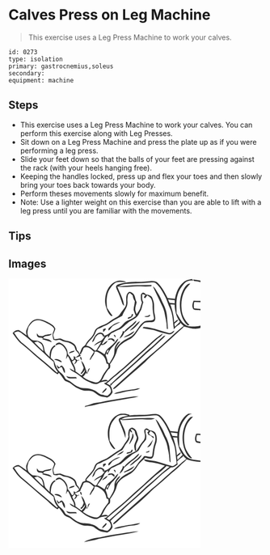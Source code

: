 # Calves Press on Leg Machine
> This exercise uses a Leg Press Machine to work your calves.

``` 
id: 0273 
type: isolation 
primary: gastrocnemius,soleus 
secondary:  
equipment: machine 
``` 

## Steps

 - This exercise uses a Leg Press Machine to work your calves. You can perform this exercise along with Leg Presses.
 - Sit down on a Leg Press Machine and press the plate up as if you were performing a leg press.
 - Slide your feet down so that the balls of your feet are pressing against the rack (with your heels hanging free).
 - Keeping the handles locked, press up and flex your toes and then slowly bring your toes back towards your body.
 - Perform theses movements slowly for maximum benefit.
 - Note: Use a lighter weight on this exercise than you are able to lift with a leg press until you are familiar with the movements.

## Tips


## Images

<svg width="380" height="200pt" viewBox="0 0 285 200" xmlns="http://www.w3.org/2000/svg">
  <g fill="#FFF">
    <path d="M0 0h285v2.8c-3.56-.82-7.2-1.23-10.82-1.68.31.55.92 1.65 1.22 2.2 3.27.09 6.51.7 9.6 1.76V32.9c-3.42-.14-6.85-.27-10.27-.36-1.58 3.97-3.1 9.09-.1 12.76 3.14 1.71 6.94 1.03 10.37 1.5v22.84c-5.72 2-11.93 1.15-17.85.77-9.25-2.34-12.81-12.06-17.64-19.19-.07-9.09-1.2-18.43 1.58-27.26 1.79-6.64 5.92-12.3 10.4-17.39 3.38-3.36 8.55-4.43 13.13-3.61A93.08 93.08 0 0 1 272.3.42c-4.3.86-8.87 1.65-12.28 4.64-7.72 5.92-11.13 15.52-12.91 24.74-3.65-.36-7.3-.78-10.94-1.17-4.13-8.12-8.4-16.46-15.06-22.83-3.97-3.28-9.49-2.31-14.21-1.95-12.92 1.6-26.22-.41-38.88 3.18-2.92.84-6.39 1.29-8.27 3.98-.34 2.03.61 3.91 1.43 5.69 3.33 6.61 5.49 13.72 7.97 20.67.52 1.2 1.63 2.01 2.48 2.97-.88-10.35-6.64-19.18-10.01-28.74 11.4 1.97 22.85-.93 34.29-.26 5.39.29 10.81.36 16.19-.2.11-.41.34-1.25.45-1.67-6.52-.17-13.04.22-19.56.06-9.93-.24-19.8 1.14-29.68 1.86 3.46-2.11 7.29-3.68 11.39-3.79 11.76-.83 23.58-.76 35.33-1.92 2.81-.03 5.96-.72 8.5.8 6.67 5.68 10.84 13.57 14.66 21.32 2.53 5.07 3.76 10.68 6.35 15.73 4.85 9.77 4.35 20.9 5.99 31.42 2.52-3.12 5.58-5.78 9.07-7.76.1-.47.3-1.41.4-1.87 1.66 1.61 3.31 3.22 4.99 4.81-12.93 9.85-24.19 21.68-36.52 32.25-21.57 18.06-42.13 37.28-63.32 55.79-1.75 1.75-4.34 3.13-4.99 5.66 3.11-.42 5.27-3.16 7.64-5.01 12.91-12.16 26.9-23.09 39.91-35.12 4.82-5.21 10.21-9.83 15.43-14.63 11.18-9.06 21.69-18.91 32.24-28.68 3.22-3.37 7.26-5.87 10.11-9.6 7.88 2.16 16.43 5.21 24.51 2.24V200H0V0m160.11 3.86c-7.59 2.48-12.67 9.63-14.9 17.01-2.14 7.04-2.75 14.92-.1 21.91 1.17 4.62 3.44 9.07 6.91 12.38.74.61 1.74-.19 2.57-.18-3.1-3.72-5.7-7.82-8.36-11.86-.82-9.83-1.3-20.78 4.89-29.13 2.95-3.56 5.71-8.21 10.74-8.88 4.25-1.3 8.59.37 12.9-.28-4.53-2.13-9.9-2.82-14.65-.97m101.18 9.49c-6.29 10-8 22.33-6.26 33.89 1.43 8.1 4.56 16.4 10.93 21.91.89-.2 1.79-.4 2.69-.6-7.08-6.49-11.72-15.81-11.8-25.5-.76-8.25.68-16.69 4.17-24.19 2.04-4.57 5.87-7.87 8.94-11.71-4.02-.13-6.57 3.27-8.67 6.2m-46.99-2.16c3.55 8.09 7.78 15.87 11.28 23.99 2.27 4.75 4.86 9.45 5.9 14.67 1.47 8.08 3.89 16.11 3.51 24.41.43.12 1.29.35 1.71.46-.3-6.26-1.04-12.49-1.41-18.74-.38-7.82-3.57-15.14-7.16-21.98-2.41-6.8-6.4-12.88-10.14-19-.92-1.54-2.32-2.69-3.69-3.81m-36.53 9.48c-5.9 5.61-.62 14.84-4.64 21.28-2.21 3.42-4.97 6.44-7.13 9.89-1.13 1.82-2.46 3.61-4.46 4.53-5 2.54-9.78 5.49-14.14 9.02-5.81 3.69-13.38 4.67-18.19 9.91-1.74 2.72-2.24 6.08-4.18 8.72-2.31 3.95-6.37 6.44-8.78 10.33-1.39 1.92-1.96 4.55-4.24 5.68-4.37 2.28-4.27 7.96-6.86 11.69.08-2.65-1.71-4.36-3.58-5.84-.45-4.42-2.48-8.86-6.68-10.85-4.56-3.37-10.69-2.33-15.36-5.4-3.57-2.35-7.67.36-11.55-.08-.51-2.19-1.32-4.32-1.63-6.55.84-2.99 2.66-5.64 3.23-8.71-1.68-5.32-7.27-7.76-11.79-10.23-5.95-3.16-13.15-5.67-19.76-3.02-5.95 2.68-8.8 9.04-11.27 14.68-1.28 2.68-.24 5.66.19 8.41-3.72-2.48-7.13-5.43-11-7.68-3.75-1.07-7.51 1.5-9.77 4.38 4.16 5.75 7.95 12.03 13.77 16.29 6.25 5 12.27 10.31 18.21 15.68 9.27 8.06 19.01 15.58 27.88 24.1 1.98 2 4.43 3.44 6.88 4.79.65-.72 1.3-1.43 1.96-2.13 2.56 3.29 5.16 6.56 7.46 10.04 1.66 2.68 5.03 3 7.61 4.34 3.7 2.2 6.83 5.24 10.54 7.42 3.23 1.6 6.5 3.16 9.97 4.17 3.38 1.12 6.97.37 10.45.77 6.84.11 10.57 7.18 17.01 8.48 2.81.45 5.68.61 8.4 1.52 3.65-1.52 6.8-4.43 8.16-8.18-.63-3.1-1-6.44-3-9.04 4.18-5.35 9.93-9.12 14.87-13.7 12.78-11.9 26.28-23 38.8-35.18 7.4-6.25 14.66-12.67 21.67-19.37 2.19-2.08 4.46-4.11 6.15-6.65l-2.72.88c-6.9 5.89-12.93 12.79-20.15 18.32-8.12 6.35-14.96 14.12-22.76 20.84-11.91 10.61-24.04 21-35.55 32.05l-.82-1.31.52 3.48c-1.97-.97-3.91-1.96-5.84-2.98 2.64-1.95 5.05-4.16 7.42-6.43 4.46-3.86 9.32-7.26 13.6-11.34 9.68-7.6 18.29-16.43 27.59-24.48 9.2-7.74 17.71-16.22 26.76-24.12 2.95-2.25 6.61-4.09 7.91-7.85-13.68 8.92-24.57 21.23-37.12 31.56-9.43 8.19-18.12 17.23-28 24.88-5.17 4.83-11.13 8.76-15.94 13.98-2.65-3.01-6.67-1.36-9.84-.35 2.5-2.92 3.22-6.81 5.51-9.85 2.12-2.97 3.55-6.62 6.88-8.52.74-2.02.91-4.15.28-6.23 4.75-6.39 8.99-13.4 10.58-21.29 3.14-7.56 10.85-11.52 17.7-15.19 6.69-3.13 10.78-9.62 14.56-15.67 2.65-2.99 5.17-6.16 8.06-8.92 4.38-2.05 9.61-.26 14.07-1.98 3.56-2.49 1.93-7.58 1.37-11.15-1.82-6.73.31-13.91-2.28-20.47-.84-2.26-1.21-5.04-3.5-6.36-2.06-1.55-4.69-1.89-7.17-2.2-1.3-1.14-2.55-3.15-4.54-2.79-1.37.61-2.66 1.79-2.98 3.3-.03 3.75-.49 7.72 1.55 11.08-.98 3.14-1.8 6.32-2.79 9.45-1.3 2.92-3.33 5.44-5.14 8.06-.63-2.25-1.75-4.39-2.02-6.73-.11-3.78 1.31-7.37 2.15-10.99-2.65-4.18-1.75-10.03-5.94-13.21-1.81-1.43-4.69-3.32-6.61-.98m22.89 50.78c-.41.43-1.22 1.28-1.62 1.71 6.47 1.99 13.42 1.69 19.84 4 5.89 2.27 12.14 3.33 18.18 5.09 3.78 1.26 8.14-1.79 9.25-5.41-2.94 1.49-5.66 5.04-9.28 3.5-11.95-3.6-23.81-8.01-36.37-8.89m-17.74 93.02c-6.02.53-11.93 1.83-17.83 3.08-2.98.77-6.12 1.36-8.7 3.13 8.42.04 16.27-3.75 24.63-4.41 4.8-.95 10.22-.66 14.3-3.77-4.26-.22-8.22 1.57-12.4 1.97m2.65 10.38c-10.61 1.5-21.13 3.5-31.75 4.9-7.76.81-15.2 3.37-22.96 4.22-6.01.58-11.38 3.56-17.19 4.94l-.28 1.73c.34-.21 1.03-.61 1.37-.82 6.46-1.39 13.07-2.11 19.36-4.23 13.24-2.43 26.48-4.92 39.78-7.08 6.42-1.29 13.03-1.85 19.27-3.95-2.54-.15-5.09-.09-7.6.29z"/>
    <path d="M177.36 23.79c.85-.91 1.7-1.81 2.57-2.71 1.56 1.22 3.09 2.49 4.56 3.83.23 2.98 1.25 5.83 3.03 8.23-.07 4.36-1.64 8.53-1.78 12.87.68 3.22 2.21 6.18 3.23 9.3-3.26 2.66-6.83 4.97-10.83 6.36-6.56 1.82-9.1 9.14-15.07 11.93-3.5 1.48-6.85 3.27-10.21 5.04-3.43 2.31-6.6 5.63-11.02 5.76.06-2.99-3.19-4.73-5.82-4.58-3.54.39-6.53 3.02-8.09 6.13-1.43 2.63-3.17 5.16-3.81 8.14 4.34-1.73 3.43-7.42 7.08-9.8 1.92-1.92 4.82-2.9 7.42-1.81.99.93 1.34 2.3 1.93 3.48l2.26-.28c-2.14 2.61-3.8 5.98-7.22 7.16-3.57 1.44-6.75 3.71-8.95 6.9 3.64-2.3 7.26-4.7 11.33-6.21-2.21 4.21-5.13 7.98-7.36 12.18-.41.27-1.23.83-1.64 1.11-4.46-2.41-7.7-7.29-13.26-7.22.11-.54.33-1.64.45-2.18 3.73-5.56 9.5-9.57 12.23-15.82 1.43-2.74 1.97-6.77 5.53-7.54 3.31-.89 5.9-3.29 9.16-4.28 5.22-1.77 9.24-5.75 13.98-8.41 3.93-2.16 8.03-4 11.85-6.36 2.34-7.07 8.57-13.1 7.75-20.98-.49-3.44.29-6.83.7-10.24M183 52.71c-.27 1.07-.53 2.14-.8 3.2-1.65 1.09-6.21.88-4.83 3.71 3.63-.81 7.71-2.92 7.48-7.26-.46.09-1.39.26-1.85.35m-33.34 20.04c-1.49.94-1.59 2.6-1.15 4.16 3.09-1.68 4.22-5.38 7.1-7.3 3.25-2.14 6.94-3.49 10.44-5.16-6.39.08-11.73 4.37-16.39 8.3m-9.35 2.3c.12 1.39.26 2.79.42 4.18 1.26-1.32 2.48-2.68 3.74-4.01l-.4-1.77c-1.26.52-2.52 1.06-3.76 1.6z"/>
    <path d="M198.59 22.82c1.64.15 3.17.78 4.72 1.28-.8 1.09-1.6 2.17-2.41 3.25.73.47 1.33 2.18 2.32 1.23.99-1.3 1.81-2.71 2.72-4.07 2.34 1.67 5.15 3.2 6.27 6.03 1.11 3.01 1.86 6.19 1.7 9.43-.16 6.06.9 12.05 2.07 17.98.6 1.77-1.13 3.1-2.59 3.61-3.91 1.03-8.22.18-11.93 2.01-8.06 5.35-10.95 15.4-18.36 21.41-4.83 3.29-10.48 5.27-15.06 8.96-3.55 3.15-6.73 6.75-9.06 10.9.92-4.75 4.36-8.15 7.02-11.95-3.92.37-5.9 4.56-7.58 7.65-1.78 3.9-.63 8.39-1.92 12.42-1.46 4.61-4.46 8.48-6.62 12.75-.87-.58-1.74-1.16-2.61-1.75-.4-3.64-1.59-7.09-3.06-10.42.22-.82.65-2.47.86-3.29.59.94 1.17 1.89 1.74 2.86 2.26-4.86 4.61-9.89 8.83-13.39 2.72-3.44 6.56-6.56 7.36-11.08-3.21 2.25-5.04 5.84-7.85 8.5-2.74 2.97-6.37 4.99-8.95 8.12-1.72 1.96-2.52 4.49-3.56 6.84-3.49-2.17-6.94-4.41-10.7-6.09 1.8-2.66 3.77-5.21 5.49-7.93 4.17.91 8.36-2.54 9.69-6.29-2.85 1.23-5.14 3.38-7.25 5.6-.34-.42-.67-.84-.99-1.26 2.89-3.94 4.07-9.1 8.59-11.71l.44 3.2c1.68-2.2 2.68-5.08 4.97-6.75 4.44-1.81 8.35-4.68 13-5.98 4.04-2.46 7.09-6.27 10.93-9.03 3.82-3.83 9.32-5.18 13.21-8.91 3.46-2.58 4.33-7.03 6.72-10.42 1.42-3.8 1.99-7.88 3.44-11.68-2.43-3.6-1.73-7.93-1.59-12.03m8.34 32.36c-1.8.2-3.63.36-5.32 1.05 3.05.61 7.4 1.35 8.91-2.24-1.34-1.31-2.45.71-3.59 1.19m-25.92 14.6c-3.39 2.66-6.84 5.4-9.4 8.9l-1.8-1.38c-.19 4.54-3.62 7.67-5.04 11.73 3.37-2.15 5.74-5.49 7.07-9.23 4.57-3.07 8.24-7.22 12.67-10.45 2.06-2.17 5.19-4.02 5.23-7.36-3.21 2.25-5.54 5.51-8.73 7.79m5.01 1.22c-2.09 1.95-4.24 3.85-6.11 6.02 3.81-1.11 6.71-3.92 9.48-6.61 2.23-2.24 4.61-4.5 5.72-7.54-3.64 1.98-6.06 5.42-9.09 8.13m-9.27 12.57c-2.24.76-4.14 2.17-5.83 3.78 6.09-1.73 12.74-3.94 16.21-9.67-3.72 1.5-6.64 4.42-10.38 5.89m-20.6-.34c.73 1.51 1.65 2.93 2.82 4.15 0-2.15.04-4.64-2.82-4.15m-7.33 5.59c-.47.85-.94 1.71-1.41 2.55 1.77-.47 3.59-1.51 5.47-.96 1.56 1.04 2.98 2.27 4.5 3.36-.14-1.36.43-3.22-1.16-3.97-2.05-1.92-4.9-1.25-7.4-.98zM236.88 30.71c3.31.36 6.62.72 9.92 1.21l-.15 4.61c-2.51-.27-5.02-.55-7.53-.73-.77-1.69-1.53-3.38-2.24-5.09zM275.86 34.48c3.05.12 6.09.27 9.14.42v9.93c-3.18-.29-6.36-.56-9.52-.92-.61-3.14-.55-6.36.38-9.43zM240.27 37.99c2.11.16 4.21.32 6.33.49.28 8.95 2.44 18.23 7.89 25.5-2.38 2.59-4.94 4.99-7.54 7.33-.23-1.54-.45-3.08-.68-4.62 2.04-1.68 4.45-3.11 5.72-5.52-2.64-.8-4.2 2.32-6.18 3.51-.05-9.19-2.55-18.08-5.54-26.69zM29.85 71.35c3.12-4.1 6.5-9.24 12.16-9.64 5.44-.77 10.35 2.01 15.1 4.2 3.94 2.09 8.51 4.03 10.65 8.23.08 3.1-2.37 5.75-2.45 8.87.16 2.54.9 4.99 1.4 7.48 2.07.32 4.17 1.29 6.27.52 3.69-1.7 6.59 1.88 10.1 2.34 4.96.64 10.13 2.24 13.69 5.91 1.97 1.91 2.04 4.78 3.12 7.13 1.82 2.06 3.91 3.93 5.01 6.53-1.66 1.35-3.42 2.55-5.13 3.83-.98-.65-1.95-1.29-2.95-1.91l.09 4.5c-.71.99-1.61 1.49-2.7 1.49-1.62-2.46-2.99-5.09-4.89-7.36-2.21-2.27-1.3-5.7-2.58-8.38-2.09-4.66-6-8.71-10.87-10.39-2.5.06-5.65 1.25-6.08 4.06 2.47-.53 5.09-2.62 7.59-1.18 4.55 2.24 7.36 6.78 9.04 11.4.75 3.48-.52 6.91-1.08 10.31.96-1.53 1.82-3.12 2.73-4.68 3.15 4.63 4.47 10.17 7.39 14.92 1.51 2.19 1.89 4.83 2.37 7.38-2.34-1.38-4.63-2.86-7.14-3.91 1.53 3.27 5.13 4.57 8.06 6.25 6.98 3.5 11.93 10.06 19.16 13.15 3.53 1.6 7.11 3.4 11.02 3.86 2.82.5 5.07-1.53 7.51-2.51 3.62-1.07 7.4-1.41 11.11-1.97-1.6 1.59-3.38 3.08-5.75 3.25 1.59 1.64 3.64 2.65 5.65 3.66 2.81 1.33 4.12 4.44 4.72 7.31.15 3.48-2.99 5.59-5.26 7.69-2.36-.35-4.8-.59-6.97-1.63-5.49.19-8.19-5.23-13-6.7-4.41-1.83-9.11-3.06-13.92-2.98-4.04.08-7.95-1.27-11.54-3.04-5.12-2.62-8.9-7.37-14.39-9.34-2.56-.58-3.33-3.21-4.57-5.16-2.18-4.42-7.32-6.27-9.68-10.55-1.79-3.25-3.5-6.6-4.44-10.21-.65-3.1-3.7-4.62-5.7-6.77.49-5.97.77-13.7 6.84-16.85l-.4-2.1c-6.42 3.16-8.61 11.02-7.95 17.69-3.1-3.23-7.6-6.05-7.94-10.96-.5-3.81-1.47-8.05-4.69-10.52-2.85-1.81-6.19-2.99-9.6-2.94-3.95.27-6.68-3.07-9.2-5.62-2.82-4.54-1.3-9.93.09-14.66m12.26 9.68c.18 1.65-.25 3.61 1 4.94 1.69 1.88 4.48 1.58 6.74 1.74.59.43 1.17.88 1.74 1.34l-1.72.74c4.9 1.11 9.64 2.75 14.42 4.25-2.27-4.67-8.53-4.5-12.9-5.67.26-.44.77-1.31 1.02-1.74 3.5-3.27 9.74-.26 11.88-5.31-3.92 1.73-8.47.91-12.19 3.16-2.22 1.23-4.76.43-7.12.15-.94-1.22-1.88-2.42-2.87-3.6m47.41 29.73c2.68-.69 5.45-1.22 7.93-2.48.15-.42.45-1.24.61-1.65-3.13.66-6.87.94-8.54 4.13m-21.79 9.19c3.9.87 7.52 2.48 11.14 4.13l-.24-1.72c-2.99-2.39-7.18-4.72-10.9-2.41m3.61 7.72c.61 1.98 1.05 4.2 2.7 5.64 1.67-.72 3.17-1.77 4.89-2.38 1.77 2.93 2.22 6.51 4.45 9.2 1.58-4.26-1.01-8.8-4.28-11.48-.69.34-2.07 1.01-2.76 1.35l.58 1.72c-.67-.25-2.01-.76-2.68-1.01-.93-1.05-1.89-2.07-2.9-3.04m14.51 16.6c.73 2.15 2.77 3.63 5.06 3.6 3.55-.01 7.11-.16 10.66-.2-.38-.42-1.14-1.27-1.53-1.7-4.79-.37-9.76.78-14.19-1.7m58.31 18.46c-1.58 2.46-4.83 4-5.02 7.19 2.69-1.94 5.83-3.89 6.77-7.29-.43.03-1.31.07-1.75.1z"/>
    <path d="M8.34 80.05c1.85-.69 3.66-1.62 5.63-1.89 3.12.22 5.21 2.62 7.49 4.42 9.75 6.74 17.54 15.8 26.38 23.61 6.51 5.66 12.24 12.2 19.28 17.24.05 5.39 2.47 10.77 6.1 14.71l-1.12 1.36c-9.45-8.82-19.49-16.97-29.48-25.16-7.21-6.1-14.08-12.6-21.48-18.48-5.44-4.19-9.08-10.15-12.8-15.81zM38.37 94.45c1.6-.38 3.19-.78 4.78-1.2 1.93 1.26 4.12 2.23 5.73 3.93 2.11 2.97 2.7 6.67 3 10.22-4.85-3.95-9.08-8.57-13.51-12.95zM111.72 102.66c5.89-3.09 11.28 1.98 15.15 5.88-2.31 3.93-5.11 7.66-6.44 12.09.57-.35 1.14-.7 1.7-1.05 1.83-3.92 5.66-6.9 5.77-11.52 4.32-.32 7.79 2.6 11.11 4.94 4.05 3.02 5.7 7.98 6.59 12.75.61.19 1.82.55 2.43.74.09 2.01 1.05 4.38-.49 6.09-3.56 4.48-7.11 9.07-9.32 14.41-1.62 3.61-4.62 7.64-9.13 6.88-6.65-1.49-13.27-3.96-18.6-8.31 1.83-1.81 3.48-3.81 4.63-6.13.47.58.94 1.16 1.41 1.75 1.66-2.66 3.1-5.46 4.28-8.36-3.28.79-2.9 4.75-3.95 7.24-2.89-6.12-3.48-13.69-8.94-18.29 1 3.58 2.5 6.99 3.68 10.51-.92 2.88-2.11 5.74-4.47 7.75.01.2.04.59.05.78 1.33 1.05 2.22-.8 3.16-1.51 1.26-1.33 2.17-2.92 3.3-4.35.02 3.66-2.89 6.13-4.97 8.77-3.31-1.85-6.17-4.37-9.32-6.47.81-5.5-3.05-9.68-4.93-14.45l.63-.61c1.13-.71 2.26-1.42 3.31-2.24 3.41 1.85-.06 5.07-1.32 7.17 2.23-.91 4.21-2.47 4.65-4.98 1.26-.39 2.51-.82 3.7-1.39l-1.83-.61-.15 1.39c-1.39-.9-2.82-1.77-4.16-2.75-.04-.33-.11-.98-.14-1.31 2.75-.84 5.44-1.88 8.11-2.96l-1.35-3.07c.77.16 2.3.49 3.07.65l-1.45-.71c1.84-2.7 2.89-5.78 4.23-8.72m-5.54 13.24c.13 2.07 1.08 3.85 2.46 5.33-.19-1.96.59-5.12-2.46-5.33zM145.8 109.67c-.05-1.66 1.27-3.91 2.89-4.23.09 1.53-.89 2.99-1.55 4.33-.33-.02-1.01-.07-1.34-.1z"/>
  </g>
  <g fill="#333">
    <path d="M260.02 5.06C263.43 2.07 268 1.28 272.3.42c.76.86 1.53 1.71 2.32 2.54-4.58-.82-9.75.25-13.13 3.61-4.48 5.09-8.61 10.75-10.4 17.39-2.78 8.83-1.65 18.17-1.58 27.26 4.83 7.13 8.39 16.85 17.64 19.19 5.92.38 12.13 1.23 17.85-.77v3.39c-8.08 2.97-16.63-.08-24.51-2.24-2.85 3.73-6.89 6.23-10.11 9.6-10.55 9.77-21.06 19.62-32.24 28.68-5.22 4.8-10.61 9.42-15.43 14.63-13.01 12.03-27 22.96-39.91 35.12-2.37 1.85-4.53 4.59-7.64 5.01.65-2.53 3.24-3.91 4.99-5.66 21.19-18.51 41.75-37.73 63.32-55.79 12.33-10.57 23.59-22.4 36.52-32.25-1.68-1.59-3.33-3.2-4.99-4.81-.1.46-.3 1.4-.4 1.87-3.49 1.98-6.55 4.64-9.07 7.76-1.64-10.52-1.14-21.65-5.99-31.42-2.59-5.05-3.82-10.66-6.35-15.73-3.82-7.75-7.99-15.64-14.66-21.32-2.54-1.52-5.69-.83-8.5-.8-11.75 1.16-23.57 1.09-35.33 1.92-4.1.11-7.93 1.68-11.39 3.79 9.88-.72 19.75-2.1 29.68-1.86 6.52.16 13.04-.23 19.56-.06-.11.42-.34 1.26-.45 1.67-5.38.56-10.8.49-16.19.2-11.44-.67-22.89 2.23-34.29.26 3.37 9.56 9.13 18.39 10.01 28.74-.85-.96-1.96-1.77-2.48-2.97-2.48-6.95-4.64-14.06-7.97-20.67-.82-1.78-1.77-3.66-1.43-5.69 1.88-2.69 5.35-3.14 8.27-3.98 12.66-3.59 25.96-1.58 38.88-3.18 4.72-.36 10.24-1.33 14.21 1.95 6.66 6.37 10.93 14.71 15.06 22.83 3.64.39 7.29.81 10.94 1.17 1.78-9.22 5.19-18.82 12.91-24.74m-23.14 25.65c.71 1.71 1.47 3.4 2.24 5.09 2.51.18 5.02.46 7.53.73l.15-4.61c-3.3-.49-6.61-.85-9.92-1.21m3.39 7.28c2.99 8.61 5.49 17.5 5.54 26.69 1.98-1.19 3.54-4.31 6.18-3.51-1.27 2.41-3.68 3.84-5.72 5.52.23 1.54.45 3.08.68 4.62 2.6-2.34 5.16-4.74 7.54-7.33-5.45-7.27-7.61-16.55-7.89-25.5-2.12-.17-4.22-.33-6.33-.49zM275.4 3.32c-.3-.55-.91-1.65-1.22-2.2 3.62.45 7.26.86 10.82 1.68v2.28a32.37 32.37 0 0 0-9.6-1.76z"/>
    <path d="M160.11 3.86c4.75-1.85 10.12-1.16 14.65.97-4.31.65-8.65-1.02-12.9.28-5.03.67-7.79 5.32-10.74 8.88-6.19 8.35-5.71 19.3-4.89 29.13 2.66 4.04 5.26 8.14 8.36 11.86-.83-.01-1.83.79-2.57.18-3.47-3.31-5.74-7.76-6.91-12.38-2.65-6.99-2.04-14.87.1-21.91 2.23-7.38 7.31-14.53 14.9-17.01zM261.29 13.35c2.1-2.93 4.65-6.33 8.67-6.2-3.07 3.84-6.9 7.14-8.94 11.71-3.49 7.5-4.93 15.94-4.17 24.19.08 9.69 4.72 19.01 11.8 25.5-.9.2-1.8.4-2.69.6-6.37-5.51-9.5-13.81-10.93-21.91-1.74-11.56-.03-23.89 6.26-33.89zM214.3 11.19c1.37 1.12 2.77 2.27 3.69 3.81 3.74 6.12 7.73 12.2 10.14 19 3.59 6.84 6.78 14.16 7.16 21.98.37 6.25 1.11 12.48 1.41 18.74-.42-.11-1.28-.34-1.71-.46.38-8.3-2.04-16.33-3.51-24.41-1.04-5.22-3.63-9.92-5.9-14.67-3.5-8.12-7.73-15.9-11.28-23.99z"/>
    <path d="M177.77 20.67c1.92-2.34 4.8-.45 6.61.98 4.19 3.18 3.29 9.03 5.94 13.21-.84 3.62-2.26 7.21-2.15 10.99.27 2.34 1.39 4.48 2.02 6.73 1.81-2.62 3.84-5.14 5.14-8.06.99-3.13 1.81-6.31 2.79-9.45-2.04-3.36-1.58-7.33-1.55-11.08.32-1.51 1.61-2.69 2.98-3.3 1.99-.36 3.24 1.65 4.54 2.79 2.48.31 5.11.65 7.17 2.2 2.29 1.32 2.66 4.1 3.5 6.36 2.59 6.56.46 13.74 2.28 20.47.56 3.57 2.19 8.66-1.37 11.15-4.46 1.72-9.69-.07-14.07 1.98-2.89 2.76-5.41 5.93-8.06 8.92-3.78 6.05-7.87 12.54-14.56 15.67-6.85 3.67-14.56 7.63-17.7 15.19-1.59 7.89-5.83 14.9-10.58 21.29.63 2.08.46 4.21-.28 6.23-3.33 1.9-4.76 5.55-6.88 8.52-2.29 3.04-3.01 6.93-5.51 9.85 3.17-1.01 7.19-2.66 9.84.35 4.81-5.22 10.77-9.15 15.94-13.98 9.88-7.65 18.57-16.69 28-24.88 12.55-10.33 23.44-22.64 37.12-31.56-1.3 3.76-4.96 5.6-7.91 7.85-9.05 7.9-17.56 16.38-26.76 24.12-9.3 8.05-17.91 16.88-27.59 24.48-4.28 4.08-9.14 7.48-13.6 11.34-2.37 2.27-4.78 4.48-7.42 6.43 1.93 1.02 3.87 2.01 5.84 2.98l-.52-3.48.82 1.31c11.51-11.05 23.64-21.44 35.55-32.05 7.8-6.72 14.64-14.49 22.76-20.84 7.22-5.53 13.25-12.43 20.15-18.32l2.72-.88c-1.69 2.54-3.96 4.57-6.15 6.65-7.01 6.7-14.27 13.12-21.67 19.37-12.52 12.18-26.02 23.28-38.8 35.18-4.94 4.58-10.69 8.35-14.87 13.7 2 2.6 2.37 5.94 3 9.04-1.36 3.75-4.51 6.66-8.16 8.18-2.72-.91-5.59-1.07-8.4-1.52-6.44-1.3-10.17-8.37-17.01-8.48-3.48-.4-7.07.35-10.45-.77-3.47-1.01-6.74-2.57-9.97-4.17-3.71-2.18-6.84-5.22-10.54-7.42-2.58-1.34-5.95-1.66-7.61-4.34-2.3-3.48-4.9-6.75-7.46-10.04-.66.7-1.31 1.41-1.96 2.13-2.45-1.35-4.9-2.79-6.88-4.79-8.87-8.52-18.61-16.04-27.88-24.1-5.94-5.37-11.96-10.68-18.21-15.68-5.82-4.26-9.61-10.54-13.77-16.29 2.26-2.88 6.02-5.45 9.77-4.38 3.87 2.25 7.28 5.2 11 7.68-.43-2.75-1.47-5.73-.19-8.41 2.47-5.64 5.32-12 11.27-14.68 6.61-2.65 13.81-.14 19.76 3.02 4.52 2.47 10.11 4.91 11.79 10.23-.57 3.07-2.39 5.72-3.23 8.71.31 2.23 1.12 4.36 1.63 6.55 3.88.44 7.98-2.27 11.55.08 4.67 3.07 10.8 2.03 15.36 5.4 4.2 1.99 6.23 6.43 6.68 10.85 1.87 1.48 3.66 3.19 3.58 5.84 2.59-3.73 2.49-9.41 6.86-11.69 2.28-1.13 2.85-3.76 4.24-5.68 2.41-3.89 6.47-6.38 8.78-10.33 1.94-2.64 2.44-6 4.18-8.72 4.81-5.24 12.38-6.22 18.19-9.91 4.36-3.53 9.14-6.48 14.14-9.02 2-.92 3.33-2.71 4.46-4.53 2.16-3.45 4.92-6.47 7.13-9.89 4.02-6.44-1.26-15.67 4.64-21.28m-.41 3.12c-.41 3.41-1.19 6.8-.7 10.24.82 7.88-5.41 13.91-7.75 20.98-3.82 2.36-7.92 4.2-11.85 6.36-4.74 2.66-8.76 6.64-13.98 8.41-3.26.99-5.85 3.39-9.16 4.28-3.56.77-4.1 4.8-5.53 7.54-2.73 6.25-8.5 10.26-12.23 15.82-.12.54-.34 1.64-.45 2.18 5.56-.07 8.8 4.81 13.26 7.22.41-.28 1.23-.84 1.64-1.11 2.23-4.2 5.15-7.97 7.36-12.18-4.07 1.51-7.69 3.91-11.33 6.21 2.2-3.19 5.38-5.46 8.95-6.9 3.42-1.18 5.08-4.55 7.22-7.16l-2.26.28c-.59-1.18-.94-2.55-1.93-3.48-2.6-1.09-5.5-.11-7.42 1.81-3.65 2.38-2.74 8.07-7.08 9.8.64-2.98 2.38-5.51 3.81-8.14 1.56-3.11 4.55-5.74 8.09-6.13 2.63-.15 5.88 1.59 5.82 4.58 4.42-.13 7.59-3.45 11.02-5.76 3.36-1.77 6.71-3.56 10.21-5.04 5.97-2.79 8.51-10.11 15.07-11.93 4-1.39 7.57-3.7 10.83-6.36-1.02-3.12-2.55-6.08-3.23-9.3.14-4.34 1.71-8.51 1.78-12.87-1.78-2.4-2.8-5.25-3.03-8.23-1.47-1.34-3-2.61-4.56-3.83-.87.9-1.72 1.8-2.57 2.71m21.23-.97c-.14 4.1-.84 8.43 1.59 12.03-1.45 3.8-2.02 7.88-3.44 11.68-2.39 3.39-3.26 7.84-6.72 10.42-3.89 3.73-9.39 5.08-13.21 8.91-3.84 2.76-6.89 6.57-10.93 9.03-4.65 1.3-8.56 4.17-13 5.98-2.29 1.67-3.29 4.55-4.97 6.75l-.44-3.2c-4.52 2.61-5.7 7.77-8.59 11.71.32.42.65.84.99 1.26 2.11-2.22 4.4-4.37 7.25-5.6-1.33 3.75-5.52 7.2-9.69 6.29-1.72 2.72-3.69 5.27-5.49 7.93 3.76 1.68 7.21 3.92 10.7 6.09 1.04-2.35 1.84-4.88 3.56-6.84 2.58-3.13 6.21-5.15 8.95-8.12 2.81-2.66 4.64-6.25 7.85-8.5-.8 4.52-4.64 7.64-7.36 11.08-4.22 3.5-6.57 8.53-8.83 13.39-.57-.97-1.15-1.92-1.74-2.86-.21.82-.64 2.47-.86 3.29 1.47 3.33 2.66 6.78 3.06 10.42.87.59 1.74 1.17 2.61 1.75 2.16-4.27 5.16-8.14 6.62-12.75 1.29-4.03.14-8.52 1.92-12.42 1.68-3.09 3.66-7.28 7.58-7.65-2.66 3.8-6.1 7.2-7.02 11.95 2.33-4.15 5.51-7.75 9.06-10.9 4.58-3.69 10.23-5.67 15.06-8.96 7.41-6.01 10.3-16.06 18.36-21.41 3.71-1.83 8.02-.98 11.93-2.01 1.46-.51 3.19-1.84 2.59-3.61-1.17-5.93-2.23-11.92-2.07-17.98.16-3.24-.59-6.42-1.7-9.43-1.12-2.83-3.93-4.36-6.27-6.03-.91 1.36-1.73 2.77-2.72 4.07-.99.95-1.59-.76-2.32-1.23.81-1.08 1.61-2.16 2.41-3.25-1.55-.5-3.08-1.13-4.72-1.28M29.85 71.35c-1.39 4.73-2.91 10.12-.09 14.66 2.52 2.55 5.25 5.89 9.2 5.62 3.41-.05 6.75 1.13 9.6 2.94 3.22 2.47 4.19 6.71 4.69 10.52.34 4.91 4.84 7.73 7.94 10.96-.66-6.67 1.53-14.53 7.95-17.69l.4 2.1c-6.07 3.15-6.35 10.88-6.84 16.85 2 2.15 5.05 3.67 5.7 6.77.94 3.61 2.65 6.96 4.44 10.21 2.36 4.28 7.5 6.13 9.68 10.55 1.24 1.95 2.01 4.58 4.57 5.16 5.49 1.97 9.27 6.72 14.39 9.34 3.59 1.77 7.5 3.12 11.54 3.04 4.81-.08 9.51 1.15 13.92 2.98 4.81 1.47 7.51 6.89 13 6.7 2.17 1.04 4.61 1.28 6.97 1.63 2.27-2.1 5.41-4.21 5.26-7.69-.6-2.87-1.91-5.98-4.72-7.31-2.01-1.01-4.06-2.02-5.65-3.66 2.37-.17 4.15-1.66 5.75-3.25-3.71.56-7.49.9-11.11 1.97-2.44.98-4.69 3.01-7.51 2.51-3.91-.46-7.49-2.26-11.02-3.86-7.23-3.09-12.18-9.65-19.16-13.15-2.93-1.68-6.53-2.98-8.06-6.25 2.51 1.05 4.8 2.53 7.14 3.91-.48-2.55-.86-5.19-2.37-7.38-2.92-4.75-4.24-10.29-7.39-14.92-.91 1.56-1.77 3.15-2.73 4.68.56-3.4 1.83-6.83 1.08-10.31-1.68-4.62-4.49-9.16-9.04-11.4-2.5-1.44-5.12.65-7.59 1.18.43-2.81 3.58-4 6.08-4.06 4.87 1.68 8.78 5.73 10.87 10.39 1.28 2.68.37 6.11 2.58 8.38 1.9 2.27 3.27 4.9 4.89 7.36 1.09 0 1.99-.5 2.7-1.49l-.09-4.5c1 .62 1.97 1.26 2.95 1.91 1.71-1.28 3.47-2.48 5.13-3.83-1.1-2.6-3.19-4.47-5.01-6.53-1.08-2.35-1.15-5.22-3.12-7.13-3.56-3.67-8.73-5.27-13.69-5.91-3.51-.46-6.41-4.04-10.1-2.34-2.1.77-4.2-.2-6.27-.52-.5-2.49-1.24-4.94-1.4-7.48.08-3.12 2.53-5.77 2.45-8.87-2.14-4.2-6.71-6.14-10.65-8.23-4.75-2.19-9.66-4.97-15.1-4.2-5.66.4-9.04 5.54-12.16 9.64m-21.51 8.7c3.72 5.66 7.36 11.62 12.8 15.81 7.4 5.88 14.27 12.38 21.48 18.48 9.99 8.19 20.03 16.34 29.48 25.16l1.12-1.36c-3.63-3.94-6.05-9.32-6.1-14.71-7.04-5.04-12.77-11.58-19.28-17.24C39 98.38 31.21 89.32 21.46 82.58c-2.28-1.8-4.37-4.2-7.49-4.42-1.97.27-3.78 1.2-5.63 1.89m30.03 14.4c4.43 4.38 8.66 9 13.51 12.95-.3-3.55-.89-7.25-3-10.22-1.61-1.7-3.8-2.67-5.73-3.93-1.59.42-3.18.82-4.78 1.2m73.35 8.21c-1.34 2.94-2.39 6.02-4.23 8.72l1.45.71c-.77-.16-2.3-.49-3.07-.65l1.35 3.07c-2.67 1.08-5.36 2.12-8.11 2.96.03.33.1.98.14 1.31 1.34.98 2.77 1.85 4.16 2.75l.15-1.39 1.83.61c-1.19.57-2.44 1-3.7 1.39-.44 2.51-2.42 4.07-4.65 4.98 1.26-2.1 4.73-5.32 1.32-7.17-1.05.82-2.18 1.53-3.31 2.24l-.63.61c1.88 4.77 5.74 8.95 4.93 14.45 3.15 2.1 6.01 4.62 9.32 6.47 2.08-2.64 4.99-5.11 4.97-8.77-1.13 1.43-2.04 3.02-3.3 4.35-.94.71-1.83 2.56-3.16 1.51-.01-.19-.04-.58-.05-.78 2.36-2.01 3.55-4.87 4.47-7.75-1.18-3.52-2.68-6.93-3.68-10.51 5.46 4.6 6.05 12.17 8.94 18.29 1.05-2.49.67-6.45 3.95-7.24-1.18 2.9-2.62 5.7-4.28 8.36-.47-.59-.94-1.17-1.41-1.75-1.15 2.32-2.8 4.32-4.63 6.13 5.33 4.35 11.95 6.82 18.6 8.31 4.51.76 7.51-3.27 9.13-6.88 2.21-5.34 5.76-9.93 9.32-14.41 1.54-1.71.58-4.08.49-6.09-.61-.19-1.82-.55-2.43-.74-.89-4.77-2.54-9.73-6.59-12.75-3.32-2.34-6.79-5.26-11.11-4.94-.11 4.62-3.94 7.6-5.77 11.52-.56.35-1.13.7-1.7 1.05 1.33-4.43 4.13-8.16 6.44-12.09-3.87-3.9-9.26-8.97-15.15-5.88m34.08 7.01c.33.03 1.01.08 1.34.1.66-1.34 1.64-2.8 1.55-4.33-1.62.32-2.94 2.57-2.89 4.23zM274.73 32.54c3.42.09 6.85.22 10.27.36v2c-3.05-.15-6.09-.3-9.14-.42-.93 3.07-.99 6.29-.38 9.43 3.16.36 6.34.63 9.52.92v1.97c-3.43-.47-7.23.21-10.37-1.5-3-3.67-1.48-8.79.1-12.76z"/>
    <path d="M183 52.71c.46-.09 1.39-.26 1.85-.35.23 4.34-3.85 6.45-7.48 7.26-1.38-2.83 3.18-2.62 4.83-3.71.27-1.06.53-2.13.8-3.2zM206.93 55.18c1.14-.48 2.25-2.5 3.59-1.19-1.51 3.59-5.86 2.85-8.91 2.24 1.69-.69 3.52-.85 5.32-1.05zM181.01 69.78c3.19-2.28 5.52-5.54 8.73-7.79-.04 3.34-3.17 5.19-5.23 7.36-4.43 3.23-8.1 7.38-12.67 10.45-1.33 3.74-3.7 7.08-7.07 9.23 1.42-4.06 4.85-7.19 5.04-11.73l1.8 1.38c2.56-3.5 6.01-6.24 9.4-8.9zM186.02 71c3.03-2.71 5.45-6.15 9.09-8.13-1.11 3.04-3.49 5.3-5.72 7.54-2.77 2.69-5.67 5.5-9.48 6.61 1.87-2.17 4.02-4.07 6.11-6.02zM149.66 72.75c4.66-3.93 10-8.22 16.39-8.3-3.5 1.67-7.19 3.02-10.44 5.16-2.88 1.92-4.01 5.62-7.1 7.3-.44-1.56-.34-3.22 1.15-4.16zM200.66 71.45c12.56.88 24.42 5.29 36.37 8.89 3.62 1.54 6.34-2.01 9.28-3.5-1.11 3.62-5.47 6.67-9.25 5.41-6.04-1.76-12.29-2.82-18.18-5.09-6.42-2.31-13.37-2.01-19.84-4 .4-.43 1.21-1.28 1.62-1.71zM140.31 75.05c1.24-.54 2.5-1.08 3.76-1.6l.4 1.77c-1.26 1.33-2.48 2.69-3.74 4.01-.16-1.39-.3-2.79-.42-4.18zM176.75 83.57c3.74-1.47 6.66-4.39 10.38-5.89-3.47 5.73-10.12 7.94-16.21 9.67 1.69-1.61 3.59-3.02 5.83-3.78zM42.11 81.03c.99 1.18 1.93 2.38 2.87 3.6 2.36.28 4.9 1.08 7.12-.15 3.72-2.25 8.27-1.43 12.19-3.16-2.14 5.05-8.38 2.04-11.88 5.31-.25.43-.76 1.3-1.02 1.74 4.37 1.17 10.63 1 12.9 5.67-4.78-1.5-9.52-3.14-14.42-4.25l1.72-.74c-.57-.46-1.15-.91-1.74-1.34-2.26-.16-5.05.14-6.74-1.74-1.25-1.33-.82-3.29-1-4.94zM156.15 83.23c2.86-.49 2.82 2 2.82 4.15-1.17-1.22-2.09-2.64-2.82-4.15zM148.82 88.82c2.5-.27 5.35-.94 7.4.98 1.59.75 1.02 2.61 1.16 3.97-1.52-1.09-2.94-2.32-4.5-3.36-1.88-.55-3.7.49-5.47.96.47-.84.94-1.7 1.41-2.55zM89.52 110.76c1.67-3.19 5.41-3.47 8.54-4.13-.16.41-.46 1.23-.61 1.65-2.48 1.26-5.25 1.79-7.93 2.48zM106.18 115.9c3.05.21 2.27 3.37 2.46 5.33-1.38-1.48-2.33-3.26-2.46-5.33zM67.73 119.95c3.72-2.31 7.91.02 10.9 2.41l.24 1.72c-3.62-1.65-7.24-3.26-11.14-4.13zM71.34 127.67c1.01.97 1.97 1.99 2.9 3.04.67.25 2.01.76 2.68 1.01l-.58-1.72c.69-.34 2.07-1.01 2.76-1.35 3.27 2.68 5.86 7.22 4.28 11.48-2.23-2.69-2.68-6.27-4.45-9.2-1.72.61-3.22 1.66-4.89 2.38-1.65-1.44-2.09-3.66-2.7-5.64zM85.85 144.27c4.43 2.48 9.4 1.33 14.19 1.7.39.43 1.15 1.28 1.53 1.7-3.55.04-7.11.19-10.66.2-2.29.03-4.33-1.45-5.06-3.6zM144.16 162.73c.44-.03 1.32-.07 1.75-.1-.94 3.4-4.08 5.35-6.77 7.29.19-3.19 3.44-4.73 5.02-7.19zM182.92 164.47c4.18-.4 8.14-2.19 12.4-1.97-4.08 3.11-9.5 2.82-14.3 3.77-8.36.66-16.21 4.45-24.63 4.41 2.58-1.77 5.72-2.36 8.7-3.13 5.9-1.25 11.81-2.55 17.83-3.08zM185.57 174.85c2.51-.38 5.06-.44 7.6-.29-6.24 2.1-12.85 2.66-19.27 3.95-13.3 2.16-26.54 4.65-39.78 7.08-6.29 2.12-12.9 2.84-19.36 4.23-.34.21-1.03.61-1.37.82l.28-1.73c5.81-1.38 11.18-4.36 17.19-4.94 7.76-.85 15.2-3.41 22.96-4.22 10.62-1.4 21.14-3.4 31.75-4.9z"/>
  </g>
</svg>

<svg width="380" height="200pt" viewBox="0 0 285 200" xmlns="http://www.w3.org/2000/svg">
  <g fill="#FFF">
    <path d="M0 0h166.83c-6.02 1.36-11.24 5.26-14.36 10.57-5.27 8.95-6.66 20.3-3.16 30.14 1.35 4.17 3.31 8.39 6.77 11.24.69.67 1.69.05 2.51.13-2.99-3.85-5.73-7.87-8.36-11.96-.43-6.76-1.07-13.69.76-20.32 1.52-6.15 5.58-11.31 10.1-15.6 4.84-3.56 11.34-2.84 16.82-1.45-4.3 1.36-9.31 1.3-13.06 4.05-1.8 1.1-1.19 3.45-.49 5.04 3.75 7.81 6.8 15.98 9.2 24.31.09-3.01.51-6.09-.29-9.04-1.86-6.5-5.91-12.14-7.58-18.71.78.24 2.34.73 3.12.97 11.09.27 22.11-1.67 33.19-.95 5.11.03 10.66 1.05 15.35-1.55-5.75-.93-11.57-.14-17.35-.31-11-.41-21.94.91-32.87 1.92 3.55-2.16 7.46-3.82 11.68-3.89 11.73-.81 23.51-.76 35.23-1.91 3.17-.04 7.09-.94 9.54 1.66 7.19 6.96 11.78 16.06 15.63 25.16 2.22 7.65 6.73 14.48 7.98 22.43 1.05 7.33 1.59 14.72 2.44 22.07-2.28 1.43-4.49 4.31-7.46 3.51-8.13-2.01-15.98-5.02-24.08-7.15-5.77-.83-11.48-2.08-17.28-2.71 1.04 1.46 2.3 2.93 4.18 3.22 4.25 1.08 8.63 1.47 12.94 2.25 4.92.59 9.44 2.76 14.22 3.93-10.79 9.19-21.48 18.48-31.72 28.28-9.47 8.19-18.8 16.53-27.89 25.13-8.11 7.08-16.78 13.51-24.55 20.98-2.96-2.33-6.62-1.29-9.85-.22 3.94-6.23 6.36-13.83 12.4-18.46.49-2.01.54-4.08.31-6.13 3.17-4.55 6.29-9.22 8.39-14.38 1.51-3.77 1.71-8.23 4.7-11.26 4.49-5.85 11.53-8.55 17.66-12.24 4.19-2.85 7.4-6.92 10-11.22 2.87-4.89 7.58-8.25 11.43-12.31 2.66.53 5.28 1.4 8.02 1.51 2.86-.07 4.07-3.3 4.61-5.66.74-5.47 1.23-11.03 3.22-16.24 2-5.39 1.82-11.66-1.04-16.7-2.06-2.64-5.57-3.13-8.63-3.74-1.51-1.25-3.75-3.96-5.79-2.04-2.94 1.74-1.71 5.16-1.09 7.8 1.09 3.97-.31 8.21-3.03 11.18-3.72 4.38-6.39 9.5-9.71 14.17-.08-3.81-1.24-7.91.55-11.52 1.17-3.13 3.73-6.33 2.3-9.82-1.57-4.52-1.85-10.36-6.78-12.68-2.88-2.51-6.42.67-7.17 3.58-.67 2.97-1.15 6.09-.34 9.08a19.44 19.44 0 0 1-4.04 7.95c-2.91 3.52-4.57 8.07-8.13 11.03-7 3.78-13.37 8.61-19.93 13.08-4.82 2.41-10.12 3.98-14.62 7.02-2.71 1.69-3.52 4.87-4.72 7.61-2.69 6.58-9.2 10.37-12.57 16.53.01.53.04 1.59.05 2.12-1.69.75-4.13.85-4.87 2.86-1.48 3.06-2.57 6.29-4.07 9.34-.35-2.44-1.87-4.29-3.58-5.92-.71-2.81-1.24-5.88-3.3-8.07-3.21-3.16-7.53-5.03-11.96-5.65-3.39-.41-6.27-2.33-9.46-3.36-3.01.04-5.97.78-8.98.96-.53-2.19-1.29-4.35-1.54-6.6.77-3 2.22-5.75 3.43-8.58-1.54-3.37-4.17-6.09-7.42-7.86-6.93-3.95-14.89-8.32-23.12-6.04-6.47 2.07-9.75 8.67-12.27 14.46-1.53 2.86-.63 6.11-.15 9.11-3.7-2.53-7.11-5.53-11.05-7.69-3.77-1.08-7.32 1.67-9.73 4.33 3.79 5.18 7.2 10.82 12.16 15C30.51 105.5 41.75 116.39 54 126.1c6.43 5.05 11.67 11.64 18.89 15.64.66-.74 1.32-1.48 1.99-2.21 2.41 3.13 4.83 6.25 7.06 9.5 2.32 3.84 7.37 3.81 10.56 6.6 5.71 4.66 12.16 8.62 19.43 10.23 4.82.82 10.12-.56 14.54 2.08 3.43 2.29 6.54 5.21 10.51 6.56 3.13.74 6.36.94 9.47 1.79 3.49-1.67 6.73-4.38 8-8.14-.3-3.22-1.23-6.42-2.96-9.18 6.12-7.04 14-12.25 20.62-18.8 10.55-9.81 21.75-18.91 32.02-29.03 8.04-6.95 16.09-13.9 23.71-21.32 4.32-3.42 8.77-6.69 13.11-10.1 4.02.28 7.12-2.42 10.16-4.62-.3-1.43-.58-2.87-.86-4.3 2.5-2.47 5.21-4.73 8.19-6.6.2-.44.61-1.32.81-1.76 1.55 1.59 3.13 3.17 4.73 4.72-8.3 5.86-15.11 13.53-23.23 19.61-8.93 8.13-17.77 16.36-27.17 23.95-17.74 15.53-35.19 31.38-52.87 46.98-1.87 1.93-4.85 3.38-5.52 6.11 2.41-.01 4.14-2.25 5.98-3.57 10.62-9.75 21.57-19.13 32.57-28.45 9.57-8.12 17.86-17.62 27.71-25.43 7.06-5.87 13.84-12.07 20.61-18.27 4.51-3.52 8.88-7.21 12.91-11.27 3.04-3.15 6.91-5.45 9.48-9.05 6.65 2.12 13.54 3.63 20.55 3.65V200H0V0m218.28 8.25c3.74 8.25 7.99 16.27 11.61 24.58 2.4 4.88 4.95 9.81 5.84 15.23 1.01 6.03 2.89 11.93 3.02 18.08.38 2.04-.42 4.86 1.85 5.96-.02-6.41-1.01-12.76-1.31-19.15-.28-5.88-2.23-11.53-4.6-16.87-2.96-5.12-4.49-10.92-7.75-15.89-2.72-4.07-4.47-9.09-8.66-11.94m-36.23 156.32c-5.09.44-10.09 1.58-15.09 2.57-3.49 1.01-7.54 1.18-10.37 3.66 8.63-.33 16.7-3.99 25.3-4.65 4.47-.94 9.66-.58 13.36-3.67-4.53-.18-8.72 1.83-13.2 2.09m-6.15 11.7c-11.85 2.45-24.02 3.1-35.77 6.09-5.71 1.43-11.73 1.42-17.28 3.52-3.58 1.44-7.45 2.23-10.68 4.42 5.81-1.17 11.67-2.05 17.43-3.41 5.27-1.89 10.87-2.24 16.3-3.46 15.7-3.24 31.74-4.91 47.3-8.79-5.82-.6-11.55.94-17.3 1.63z"/>
    <path d="M173.25 0h93.74c-9.53 5.56-14.02 16.39-15.87 26.8-3.66-.36-7.3-.78-10.95-1.17-4.25-8.31-8.59-16.94-15.6-23.3-4.65-3.01-10.47-1.64-15.62-1.29-9.86 1.12-19.84-.09-29.64 1.64l.22-1.1c-2.09-.53-4.18-1.09-6.28-1.58z"/>
    <path d="M272.36 0H285v29.73c-2.09-.07-4.17-.13-6.25-.18-1.59 3.84-2.88 8.41-.6 12.25 1.7 1.9 4.56 1.43 6.85 1.76v25.96c-7.2-1.13-15.67-.81-21.2-6.33-4.6-4.11-6.73-10.07-10.29-14.97-.02-7.84-.95-15.78.65-23.52 1.45-8.28 6.11-15.59 11.82-21.59 1.77-1.65 4.09-2.49 6.38-3.11m-2.85 5.56c-5.3 4.58-7.93 11.37-9.71 17.96-2.9 12.51-1.49 26.38 5.44 37.39 1.77 2.44 3.82 5.54 7.3 5.18-4.54-5.56-9.24-11.38-10.74-18.59-2.18-11.02-1.42-22.98 3.95-33 2.01-3.97 5.47-6.85 8.22-10.27-1.53.25-3.31.1-4.46 1.33zM181.35 22.93c2.66-1.11 4.46 1.51 6.17 3.06.12 3.26 1.76 6.1 3.08 8.99-.53 4.59-3.54 8.5-4.04 13.11.18 2.19.73 4.34 1.08 6.51l1.8.29c-4.3 3.2-9.76 4.31-13.9 7.75-4.39 3-7.15 7.79-11.69 10.6-3.73 1.58-7.32 3.46-10.9 5.34-3.64 2.39-6.99 6.16-11.75 5.73l1.21-1.06c-2.03-2.32-5.19-4.48-8.37-2.99-5.52 2.33-7.98 8.53-9.89 13.78 3.27-1.32 3.73-4.97 5.1-7.79 2-2.22 4.6-4.75 7.88-4.13 2.21-.14 2.74 2.37 3.41 3.93.57-.11 1.73-.34 2.31-.45-2.15 2.62-3.78 6.06-7.23 7.23-3.62 1.43-6.82 3.75-9.04 6.98 3.64-2.34 7.28-4.75 11.36-6.27-1.69 3.64-4.4 6.67-6.18 10.26-.58 1.26-1.38 2.42-2.71 2.98-4.25-2.01-7.09-6.53-12.04-7.12-.48-.57-.95-1.14-1.41-1.71 4.34-6.05 10.75-10.65 13.44-17.8 1.02-2.13 1.6-5.05 4.18-5.82 2.6-.83 5.01-2.07 7.32-3.53 10.61-3.55 18.3-12.35 28.41-16.93 1.31-2.16 2.84-4.21 3.81-6.56 2.81-4.45 7.97-8.53 6.84-14.37-.26-2.56.53-5.06.75-7.6.74 1.33 1.71 2.48 3.38 2.39-.75-1.62-1.57-3.21-2.38-4.8M179 45.5c2.48-2.42 3.95-5.63 5.6-8.63 1.46-2.43 1.42-5.89-.69-7.95.46 6.09-3.47 10.95-4.91 16.58m3.78 7.93c-.52.98-1.05 1.96-1.57 2.94-2.07.75-5.65.02-5.96 3.04 2.75-.3 5.43-1.07 7.92-2.28.46-1.18.94-2.36 1.41-3.54l-1.8-.16m-21.72 8.05c3.8-1.21 8.32-2.46 10.1-6.43a33.082 33.082 0 0 0-10.1 6.43m-8.57 8.9c-1.94 1.66-5.14 3.31-4.09 6.37 3.1-1.1 4.04-4.76 6.54-6.65 3.38-2.47 7.38-3.84 11.12-5.65-5.16-.12-9.56 3.06-13.57 5.93m-12.21 4.71c.13 1.36.27 2.72.43 4.08 1.42-1.37 2.76-2.82 4.16-4.21-1.22-2.02-3.08-.72-4.59.13z"/>
    <path d="M203.56 23.94c1.68-.33 3.17.8 4.72 1.24-.7.95-1.4 1.9-2.1 2.84.6 1.24 1.21 2.48 1.79 3.73 3.51-.34 5.09 3.48 7.93 4.83-.15-.66-.44-2-.59-2.66-2.75-.81-5.2-2.26-7.02-4.49.87-1.3 1.74-2.6 2.62-3.89 2.84 1.85 6.23 3.94 6.82 7.59.46 3.58.46 7.35-.89 10.74-2.11 5.81-2.57 12.01-3.4 18.08.03 1.82-2.22 1.79-3.5 1.95-3.01.07-5.94-1.78-8.92-.65-1.76 3.36-4.96 5.55-7.37 8.39-3.39 4.81-6.3 10.2-11.13 13.76-4.74 2.99-10.06 5.03-14.48 8.53-3.43 3-6.32 6.55-8.97 10.25.67-1.73 1.27-3.51 2.25-5.11 1.5-2.27 3.94-3.98 4.37-6.85-5.14 2.95-8.68 8.78-8.42 14.77.41 7.12-4.3 12.78-7.39 18.73-.88-.59-1.75-1.18-2.61-1.77-.42-3.63-1.54-7.11-3.1-10.41l.92-3.25c.59.92 1.16 1.85 1.73 2.8 2.27-4.86 4.6-9.91 8.85-13.38 2.69-3.44 6.5-6.53 7.32-11-3.26 2.14-5 5.79-7.82 8.4-2.75 3-6.4 5.02-9 8.17-1.7 1.97-2.5 4.49-3.54 6.82-3.47-2.16-6.91-4.42-10.67-6.07 3.11-5.14 7.71-9.34 9.87-15.04 1.01-2.85 3.4-4.76 5.68-6.56.09.78.26 2.33.34 3.11 2.2-2.61 3.29-6.64 6.97-7.58 3.89-1.86 7.55-4.08 11.69-5.38 4.94-4.08 9.73-8.38 14.9-12.22 3.29-3.31 8.1-4.39 11.48-7.54 2.23-3.16 3.64-6.84 5.98-9.92 1.87-2.13 3.72-4.28 5.41-6.56.02-2.81 1.14-5.88-.56-8.4-.12-2-.39-4-.16-6m2.25 25.9c5.96-.68 7.27-7.25 8.78-11.97-2.34 4.4-5.7 8.08-8.78 11.97m-1.61 6.98l.04.92c2.02-.27 4.88-.02 5.08-2.8-1.73.57-3.42 1.24-5.12 1.88m-17.66 8.76c-5.14 4.11-11.05 7.65-14.82 13.15-.65-.47-1.3-.93-1.94-1.39-.11 4.55-3.64 7.59-5 11.67 3.38-2.13 5.75-5.47 7.04-9.21 2.51-1.76 4.93-3.67 7.11-5.83 3.7-3.69 8.5-6.07 12.02-9.96 1.29-1.4 2.99-2.79 2.76-4.96-2.69 1.84-4.73 4.41-7.17 6.53M190 67.9c-3.69 2.62-7.01 5.71-10.08 9.01 4.15-.88 6.82-4.41 10.11-6.77 3.25-2.35 6.38-5.2 7.89-9.02-3.35 1.34-5.1 4.72-7.92 6.78m-18.12 18.05c-.15.36-.44 1.09-.59 1.45 5.86-2.01 12.44-4 15.81-9.69-5.14 2.63-9.81 6.09-15.22 8.24m-15.71-2.65c.7 1.48 1.58 2.88 2.75 4.04.06-2.14.11-4.63-2.75-4.04m-7.18 5.53c-.32.38-.97 1.14-1.29 1.52v.86c1.71-.46 3.44-.83 5.19-1.11 1.41 1.31 2.85 2.58 4.4 3.73-.08-1.38.61-3.3-1.06-4.02-2.01-1.9-4.79-1.31-7.24-.98M138.7 98.9c3.27-1.5 7.37-3.21 8.43-7.03-3.4 1.48-6.33 3.99-8.43 7.03zM240.88 27.73c3.31.33 6.62.7 9.91 1.2-.05 1.53-.09 3.06-.13 4.59-2.51-.26-5.01-.54-7.53-.71-.77-1.68-1.53-3.37-2.25-5.08zM279.86 31.54c1.71.03 3.42.07 5.14.11v10c-1.81-.31-3.66-.52-5.41-1.08-1.23-2.93-.49-6.09.27-9.03zM244.27 35c2.11.15 4.22.31 6.32.48.31 8.94 2.44 18.22 7.9 25.49-2.37 2.6-4.96 5-7.55 7.39-.22-1.56-.44-3.1-.68-4.65 2-1.94 5.5-3.19 5.49-6.45-2.17 1.2-4.07 2.81-5.95 4.4-.03-9.18-2.55-18.06-5.53-26.66zM29.86 71.32c3.14-4.09 6.53-9.26 12.2-9.61 5.43-.75 10.32 2.03 15.07 4.21 3.99 2.1 8.54 4.1 10.73 8.32-.27 2.77-1.89 5.17-2.51 7.86-.16 2.86.86 5.61 1.36 8.39 2.44.58 4.94 1.25 7.39.28 3.29-1.02 5.82 2.37 9.03 2.6 4.93.58 10.01 2.24 13.58 5.82 1.99 1.9 2.12 4.76 3.12 7.16 1.87 2.05 3.98 3.92 5.07 6.56-1.66 1.31-3.4 2.52-5.06 3.84-1-.63-2-1.25-3.02-1.84.02 1.46.05 2.93.09 4.4-.7 1.02-1.6 1.52-2.7 1.52-1.63-2.44-2.95-5.09-4.87-7.33-2.28-2.28-1.28-5.78-2.62-8.47-1.75-3.9-4.77-7.25-8.52-9.32-2.79-2.18-7.73-.42-8.44 3.04 2.07-.56 4.04-1.67 6.22-1.72 5.33 1.81 8.62 6.91 10.45 11.97.77 3.46-.6 6.84-1.1 10.23.91-1.06 1.35-2.39 1.83-3.68.34-.12 1.04-.35 1.39-.47 2.77 4.87 4.31 10.33 7.27 15.11 1.35 1.99 1.49 4.46 1.96 6.75-2.27-1.39-4.5-2.86-6.93-3.97 1.07 3.15 4.49 4.29 7.1 5.86 7.75 3.67 13.09 11.03 21.16 14.14 4.52 1.86 9.97 5.05 14.7 2.09 4.12-2.57 9.19-2.39 13.8-3.34-1.62 1.58-3.35 3.22-5.79 3.24 2.84 3.3 8.43 3.66 9.6 8.48 2.39 4.2-1.46 7.89-4.54 10.24-2.33-.37-4.79-.45-6.89-1.66-2.58-.36-5.27-.86-7.1-2.89-3.13-3.22-7.55-4.44-11.71-5.74-5.31-1.64-11.12-.2-16.27-2.56-6.84-2.07-11.19-8.36-17.8-10.82-2.84-.65-3.51-3.7-4.97-5.8-2.27-4.06-7.13-5.84-9.32-9.96-1.77-3.26-3.53-6.58-4.42-10.21-.63-3.1-3.75-4.57-5.71-6.76.47-6.06.93-13.24 6.58-16.89 1.78-1.09-1.22-1.73-1.88-.95-5.19 3.57-6.71 10.65-6.2 16.61-3.06-3.21-7.56-6-7.92-10.86-.46-4.75-2.28-10.38-7.31-12.01-3.09-1.7-6.62-1.36-9.97-1.89-3.35-2.26-7.43-4.95-7.62-9.43-.91-3.61.77-7.07 1.49-10.54m12.28 9.73c.13 1.64-.28 3.57.95 4.89 1.67 1.92 4.49 1.62 6.77 1.75.58.45 1.15.91 1.72 1.38l-1.68.68c4.85 1.18 9.57 2.76 14.32 4.28-2.13-4.71-8.5-4.46-12.81-5.65.24-.43.72-1.28.96-1.71 3.43-3.39 9.84-.2 11.86-5.37-3.9 1.85-8.48.86-12.17 3.21-2.21 1.21-4.75.39-7.09.1-.93-1.2-1.86-2.39-2.83-3.56m47.35 29.7c2.68-.67 5.44-1.2 7.94-2.42.14-.42.41-1.27.55-1.7-3.12.65-6.81.97-8.49 4.12m-21.27 8.85c.9 1.21 2.5 1.2 3.82 1.63 2.53.65 4.75 2.11 7.22 2.91-1.59-3.97-7.12-6.25-11.04-4.54m3.14 8.04c.52 2 1.32 3.93 2.36 5.72 1.71-.97 3.47-1.83 5.25-2.67 1.5 3.12 2.16 6.67 4.43 9.38 1.53-4.2-.99-8.73-4.26-11.35-.64.25-1.91.76-2.55 1.02-.5.64-1.01 1.28-1.51 1.93a36.401 36.401 0 0 0-3.72-4.03m14.58 16.61c.52 2.31 2.8 3.62 5.05 3.65 3.47-.04 6.94-.22 10.41-.17l-1.03-1.62c-4.83-.77-9.97.86-14.43-1.86m58.23 18.41c-1.42 2.59-5.01 3.98-4.94 7.24 2.59-1.98 5.77-3.84 6.64-7.21-.42-.01-1.27-.02-1.7-.03z"/>
    <path d="M217.94 91.86c5.77-4.61 11.86-8.95 16.8-14.51 1.48.47 2.96.95 4.44 1.44-10.08 7.3-18.78 16.24-28.42 24.08-8.05 6.16-14.81 13.79-22.42 20.46-13.03 11.31-25.69 23.03-38.66 34.4-1.33-.78-2.65-1.57-3.97-2.36 12.45-10.78 25.57-20.82 37.51-32.2 11.59-10.42 23.27-20.73 34.72-31.31zM8.37 80.05c2.72-1.09 5.75-2.81 8.59-1 2.92 2.04 5.51 4.54 8.53 6.47 8.26 6.74 15.49 14.63 23.47 21.69 6.1 5.37 11.53 11.52 18.19 16.23-.01 5.39 2.46 10.78 6.08 14.69-.38.46-.75.92-1.13 1.38-12.31-11.66-25.95-21.77-38.57-33.07-4.06-3.66-8.19-7.24-12.47-10.65-5.39-4.18-9.03-10.09-12.69-15.74zM38.37 94.43c1.59-.36 3.18-.75 4.76-1.17 2.48 1.64 5.76 2.78 6.85 5.84 1.28 2.57 1.63 5.46 1.9 8.28-4.86-3.93-9.09-8.56-13.51-12.95zM110.43 105.64c.71-1.25.73-3.38 2.55-3.51 5.67-1.88 10.12 2.87 13.87 6.32-2.21 3.93-4.9 7.62-6.44 11.9.39-.07 1.17-.22 1.56-.29 1.59-4.22 5.89-7.13 5.88-11.97 4.36-.43 7.84 2.61 11.18 4.94 4.04 3.03 5.69 7.98 6.58 12.75.6.17 1.79.5 2.38.66.13 2 1.1 4.36-.4 6.08-3.44 4.37-6.98 8.78-9.12 13.97-1.58 3.17-3.54 6.91-7.47 7.39-4.17.19-8.04-1.84-11.88-3.2-3.21-1.12-5.95-3.13-8.66-5.12 1.82-1.78 3.46-3.74 4.64-6 .44.49.88.99 1.32 1.49 1.79-2.53 3.18-5.32 4.41-8.15-2.94.46-2.97 3.65-3.39 5.96-.49.18-1.48.55-1.97.73.95-3.53-1.51-6.49-2.37-9.72-.88-3.12-2.7-5.92-5.12-8.08.9 3.59 2.46 6.95 3.61 10.46-.99 2.33-1.42 5.16-3.6 6.74-1.84.4-1.01 2.42.39 2.2 2.17-1.69 3.63-4.01 5.17-6.23.28 3.72-2.88 6.1-4.9 8.77-3.24-1.98-6.18-4.4-9.33-6.51.82-5.17-2.61-9.2-4.58-13.6.13-.33.4-.98.53-1.3 1.11-.89 2.09-1.9 2.93-3.04.65 1.11 1.31 2.21 1.75 3.42-.9 1.51-1.94 2.92-2.88 4.4 2.26-.88 4.34-2.52 4.57-5.12 1.77-.15 4.01-.14 2.44-2.43l-.68 1.95c-1.72-1.12-3.48-2.19-5.24-3.25 2.71-1.33 5.59-2.28 8.35-3.5.68-3.28 2.78-6 3.92-9.11m-4.19 10.25c0 2.11.95 3.87 2.44 5.26-.22-1.93.53-5.02-2.44-5.26zM145.77 109.83c-.06-1.71 1.3-4.03 2.95-4.4-.03 1.56-.97 3.02-1.59 4.43-.34-.01-1.02-.02-1.36-.03z"/>
  </g>
  <g fill="#333">
    <path d="M166.83 0h6.42c2.1.49 4.19 1.05 6.28 1.58l-.22 1.1c9.8-1.73 19.78-.52 29.64-1.64 5.15-.35 10.97-1.72 15.62 1.29 7.01 6.36 11.35 14.99 15.6 23.3 3.65.39 7.29.81 10.95 1.17 1.85-10.41 6.34-21.24 15.87-26.8h5.37c-2.29.62-4.61 1.46-6.38 3.11-5.71 6-10.37 13.31-11.82 21.59-1.6 7.74-.67 15.68-.65 23.52 3.56 4.9 5.69 10.86 10.29 14.97 5.53 5.52 14 5.2 21.2 6.33v1.9c-7.01-.02-13.9-1.53-20.55-3.65-2.57 3.6-6.44 5.9-9.48 9.05-4.03 4.06-8.4 7.75-12.91 11.27-6.77 6.2-13.55 12.4-20.61 18.27-9.85 7.81-18.14 17.31-27.71 25.43-11 9.32-21.95 18.7-32.57 28.45-1.84 1.32-3.57 3.56-5.98 3.57.67-2.73 3.65-4.18 5.52-6.11 17.68-15.6 35.13-31.45 52.87-46.98 9.4-7.59 18.24-15.82 27.17-23.95 8.12-6.08 14.93-13.75 23.23-19.61-1.6-1.55-3.18-3.13-4.73-4.72-.2.44-.61 1.32-.81 1.76-2.98 1.87-5.69 4.13-8.19 6.6.28 1.43.56 2.87.86 4.3-3.04 2.2-6.14 4.9-10.16 4.62-4.34 3.41-8.79 6.68-13.11 10.1-7.62 7.42-15.67 14.37-23.71 21.32-10.27 10.12-21.47 19.22-32.02 29.03-6.62 6.55-14.5 11.76-20.62 18.8 1.73 2.76 2.66 5.96 2.96 9.18-1.27 3.76-4.51 6.47-8 8.14-3.11-.85-6.34-1.05-9.47-1.79-3.97-1.35-7.08-4.27-10.51-6.56-4.42-2.64-9.72-1.26-14.54-2.08-7.27-1.61-13.72-5.57-19.43-10.23-3.19-2.79-8.24-2.76-10.56-6.6-2.23-3.25-4.65-6.37-7.06-9.5-.67.73-1.33 1.47-1.99 2.21-7.22-4-12.46-10.59-18.89-15.64-12.25-9.71-23.49-20.6-35.72-30.33-4.96-4.18-8.37-9.82-12.16-15 2.41-2.66 5.96-5.41 9.73-4.33 3.94 2.16 7.35 5.16 11.05 7.69-.48-3-1.38-6.25.15-9.11 2.52-5.79 5.8-12.39 12.27-14.46 8.23-2.28 16.19 2.09 23.12 6.04 3.25 1.77 5.88 4.49 7.42 7.86-1.21 2.83-2.66 5.58-3.43 8.58.25 2.25 1.01 4.41 1.54 6.6 3.01-.18 5.97-.92 8.98-.96 3.19 1.03 6.07 2.95 9.46 3.36 4.43.62 8.75 2.49 11.96 5.65 2.06 2.19 2.59 5.26 3.3 8.07 1.71 1.63 3.23 3.48 3.58 5.92 1.5-3.05 2.59-6.28 4.07-9.34.74-2.01 3.18-2.11 4.87-2.86-.01-.53-.04-1.59-.05-2.12 3.37-6.16 9.88-9.95 12.57-16.53 1.2-2.74 2.01-5.92 4.72-7.61 4.5-3.04 9.8-4.61 14.62-7.02 6.56-4.47 12.93-9.3 19.93-13.08 3.56-2.96 5.22-7.51 8.13-11.03a19.44 19.44 0 0 0 4.04-7.95c-.81-2.99-.33-6.11.34-9.08.75-2.91 4.29-6.09 7.17-3.58 4.93 2.32 5.21 8.16 6.78 12.68 1.43 3.49-1.13 6.69-2.3 9.82-1.79 3.61-.63 7.71-.55 11.52 3.32-4.67 5.99-9.79 9.71-14.17 2.72-2.97 4.12-7.21 3.03-11.18-.62-2.64-1.85-6.06 1.09-7.8 2.04-1.92 4.28.79 5.79 2.04 3.06.61 6.57 1.1 8.63 3.74 2.86 5.04 3.04 11.31 1.04 16.7-1.99 5.21-2.48 10.77-3.22 16.24-.54 2.36-1.75 5.59-4.61 5.66-2.74-.11-5.36-.98-8.02-1.51-3.85 4.06-8.56 7.42-11.43 12.31-2.6 4.3-5.81 8.37-10 11.22-6.13 3.69-13.17 6.39-17.66 12.24-2.99 3.03-3.19 7.49-4.7 11.26-2.1 5.16-5.22 9.83-8.39 14.38.23 2.05.18 4.12-.31 6.13-6.04 4.63-8.46 12.23-12.4 18.46 3.23-1.07 6.89-2.11 9.85.22 7.77-7.47 16.44-13.9 24.55-20.98 9.09-8.6 18.42-16.94 27.89-25.13 10.24-9.8 20.93-19.09 31.72-28.28-4.78-1.17-9.3-3.34-14.22-3.93-4.31-.78-8.69-1.17-12.94-2.25-1.88-.29-3.14-1.76-4.18-3.22 5.8.63 11.51 1.88 17.28 2.71 8.1 2.13 15.95 5.14 24.08 7.15 2.97.8 5.18-2.08 7.46-3.51-.85-7.35-1.39-14.74-2.44-22.07-1.25-7.95-5.76-14.78-7.98-22.43-3.85-9.1-8.44-18.2-15.63-25.16-2.45-2.6-6.37-1.7-9.54-1.66-11.72 1.15-23.5 1.1-35.23 1.91-4.22.07-8.13 1.73-11.68 3.89C178.06 7.47 189 6.15 200 6.56c5.78.17 11.6-.62 17.35.31-4.69 2.6-10.24 1.58-15.35 1.55-11.08-.72-22.1 1.22-33.19.95-.78-.24-2.34-.73-3.12-.97 1.67 6.57 5.72 12.21 7.58 18.71.8 2.95.38 6.03.29 9.04-2.4-8.33-5.45-16.5-9.2-24.31-.7-1.59-1.31-3.94.49-5.04 3.75-2.75 8.76-2.69 13.06-4.05-5.48-1.39-11.98-2.11-16.82 1.45-4.52 4.29-8.58 9.45-10.1 15.6-1.83 6.63-1.19 13.56-.76 20.32 2.63 4.09 5.37 8.11 8.36 11.96-.82-.08-1.82.54-2.51-.13-3.46-2.85-5.42-7.07-6.77-11.24-3.5-9.84-2.11-21.19 3.16-30.14 3.12-5.31 8.34-9.21 14.36-10.57m14.52 22.93c.81 1.59 1.63 3.18 2.38 4.8-1.67.09-2.64-1.06-3.38-2.39-.22 2.54-1.01 5.04-.75 7.6 1.13 5.84-4.03 9.92-6.84 14.37-.97 2.35-2.5 4.4-3.81 6.56-10.11 4.58-17.8 13.38-28.41 16.93-2.31 1.46-4.72 2.7-7.32 3.53-2.58.77-3.16 3.69-4.18 5.82-2.69 7.15-9.1 11.75-13.44 17.8.46.57.93 1.14 1.41 1.71 4.95.59 7.79 5.11 12.04 7.12 1.33-.56 2.13-1.72 2.71-2.98 1.78-3.59 4.49-6.62 6.18-10.26-4.08 1.52-7.72 3.93-11.36 6.27 2.22-3.23 5.42-5.55 9.04-6.98 3.45-1.17 5.08-4.61 7.23-7.23-.58.11-1.74.34-2.31.45-.67-1.56-1.2-4.07-3.41-3.93-3.28-.62-5.88 1.91-7.88 4.13-1.37 2.82-1.83 6.47-5.1 7.79 1.91-5.25 4.37-11.45 9.89-13.78 3.18-1.49 6.34.67 8.37 2.99l-1.21 1.06c4.76.43 8.11-3.34 11.75-5.73 3.58-1.88 7.17-3.76 10.9-5.34 4.54-2.81 7.3-7.6 11.69-10.6 4.14-3.44 9.6-4.55 13.9-7.75l-1.8-.29c-.35-2.17-.9-4.32-1.08-6.51.5-4.61 3.51-8.52 4.04-13.11-1.32-2.89-2.96-5.73-3.08-8.99-1.71-1.55-3.51-4.17-6.17-3.06m22.21 1.01c-.23 2 .04 4 .16 6 1.7 2.52.58 5.59.56 8.4-1.69 2.28-3.54 4.43-5.41 6.56-2.34 3.08-3.75 6.76-5.98 9.92-3.38 3.15-8.19 4.23-11.48 7.54-5.17 3.84-9.96 8.14-14.9 12.22-4.14 1.3-7.8 3.52-11.69 5.38-3.68.94-4.77 4.97-6.97 7.58-.08-.78-.25-2.33-.34-3.11-2.28 1.8-4.67 3.71-5.68 6.56-2.16 5.7-6.76 9.9-9.87 15.04 3.76 1.65 7.2 3.91 10.67 6.07 1.04-2.33 1.84-4.85 3.54-6.82 2.6-3.15 6.25-5.17 9-8.17 2.82-2.61 4.56-6.26 7.82-8.4-.82 4.47-4.63 7.56-7.32 11-4.25 3.47-6.58 8.52-8.85 13.38-.57-.95-1.14-1.88-1.73-2.8l-.92 3.25c1.56 3.3 2.68 6.78 3.1 10.41.86.59 1.73 1.18 2.61 1.77 3.09-5.95 7.8-11.61 7.39-18.73-.26-5.99 3.28-11.82 8.42-14.77-.43 2.87-2.87 4.58-4.37 6.85-.98 1.6-1.58 3.38-2.25 5.11 2.65-3.7 5.54-7.25 8.97-10.25 4.42-3.5 9.74-5.54 14.48-8.53 4.83-3.56 7.74-8.95 11.13-13.76 2.41-2.84 5.61-5.03 7.37-8.39 2.98-1.13 5.91.72 8.92.65 1.28-.16 3.53-.13 3.5-1.95.83-6.07 1.29-12.27 3.4-18.08 1.35-3.39 1.35-7.16.89-10.74-.59-3.65-3.98-5.74-6.82-7.59-.88 1.29-1.75 2.59-2.62 3.89 1.82 2.23 4.27 3.68 7.02 4.49.15.66.44 2 .59 2.66-2.84-1.35-4.42-5.17-7.93-4.83-.58-1.25-1.19-2.49-1.79-3.73.7-.94 1.4-1.89 2.1-2.84-1.55-.44-3.04-1.57-4.72-1.24m37.32 3.79c.72 1.71 1.48 3.4 2.25 5.08 2.52.17 5.02.45 7.53.71.04-1.53.08-3.06.13-4.59-3.29-.5-6.6-.87-9.91-1.2m3.39 7.27c2.98 8.6 5.5 17.48 5.53 26.66 1.88-1.59 3.78-3.2 5.95-4.4.01 3.26-3.49 4.51-5.49 6.45.24 1.55.46 3.09.68 4.65 2.59-2.39 5.18-4.79 7.55-7.39-5.46-7.27-7.59-16.55-7.9-25.49-2.1-.17-4.21-.33-6.32-.48M29.86 71.32c-.72 3.47-2.4 6.93-1.49 10.54.19 4.48 4.27 7.17 7.62 9.43 3.35.53 6.88.19 9.97 1.89 5.03 1.63 6.85 7.26 7.31 12.01.36 4.86 4.86 7.65 7.92 10.86-.51-5.96 1.01-13.04 6.2-16.61.66-.78 3.66-.14 1.88.95-5.65 3.65-6.11 10.83-6.58 16.89 1.96 2.19 5.08 3.66 5.71 6.76.89 3.63 2.65 6.95 4.42 10.21 2.19 4.12 7.05 5.9 9.32 9.96 1.46 2.1 2.13 5.15 4.97 5.8 6.61 2.46 10.96 8.75 17.8 10.82 5.15 2.36 10.96.92 16.27 2.56 4.16 1.3 8.58 2.52 11.71 5.74 1.83 2.03 4.52 2.53 7.1 2.89 2.1 1.21 4.56 1.29 6.89 1.66 3.08-2.35 6.93-6.04 4.54-10.24-1.17-4.82-6.76-5.18-9.6-8.48 2.44-.02 4.17-1.66 5.79-3.24-4.61.95-9.68.77-13.8 3.34-4.73 2.96-10.18-.23-14.7-2.09-8.07-3.11-13.41-10.47-21.16-14.14-2.61-1.57-6.03-2.71-7.1-5.86 2.43 1.11 4.66 2.58 6.93 3.97-.47-2.29-.61-4.76-1.96-6.75-2.96-4.78-4.5-10.24-7.27-15.11-.35.12-1.05.35-1.39.47-.48 1.29-.92 2.62-1.83 3.68.5-3.39 1.87-6.77 1.1-10.23-1.83-5.06-5.12-10.16-10.45-11.97-2.18.05-4.15 1.16-6.22 1.72.71-3.46 5.65-5.22 8.44-3.04 3.75 2.07 6.77 5.42 8.52 9.32 1.34 2.69.34 6.19 2.62 8.47 1.92 2.24 3.24 4.89 4.87 7.33 1.1 0 2-.5 2.7-1.52-.04-1.47-.07-2.94-.09-4.4 1.02.59 2.02 1.21 3.02 1.84 1.66-1.32 3.4-2.53 5.06-3.84-1.09-2.64-3.2-4.51-5.07-6.56-1-2.4-1.13-5.26-3.12-7.16-3.57-3.58-8.65-5.24-13.58-5.82-3.21-.23-5.74-3.62-9.03-2.6-2.45.97-4.95.3-7.39-.28-.5-2.78-1.52-5.53-1.36-8.39.62-2.69 2.24-5.09 2.51-7.86-2.19-4.22-6.74-6.22-10.73-8.32-4.75-2.18-9.64-4.96-15.07-4.21-5.67.35-9.06 5.52-12.2 9.61m188.08 20.54c-11.45 10.58-23.13 20.89-34.72 31.31-11.94 11.38-25.06 21.42-37.51 32.2 1.32.79 2.64 1.58 3.97 2.36 12.97-11.37 25.63-23.09 38.66-34.4 7.61-6.67 14.37-14.3 22.42-20.46 9.64-7.84 18.34-16.78 28.42-24.08-1.48-.49-2.96-.97-4.44-1.44-4.94 5.56-11.03 9.9-16.8 14.51M8.37 80.05c3.66 5.65 7.3 11.56 12.69 15.74 4.28 3.41 8.41 6.99 12.47 10.65 12.62 11.3 26.26 21.41 38.57 33.07.38-.46.75-.92 1.13-1.38-3.62-3.91-6.09-9.3-6.08-14.69-6.66-4.71-12.09-10.86-18.19-16.23-7.98-7.06-15.21-14.95-23.47-21.69-3.02-1.93-5.61-4.43-8.53-6.47-2.84-1.81-5.87-.09-8.59 1m30 14.38c4.42 4.39 8.65 9.02 13.51 12.95-.27-2.82-.62-5.71-1.9-8.28-1.09-3.06-4.37-4.2-6.85-5.84-1.58.42-3.17.81-4.76 1.17m72.06 11.21c-1.14 3.11-3.24 5.83-3.92 9.11-2.76 1.22-5.64 2.17-8.35 3.5 1.76 1.06 3.52 2.13 5.24 3.25l.68-1.95c1.57 2.29-.67 2.28-2.44 2.43-.23 2.6-2.31 4.24-4.57 5.12.94-1.48 1.98-2.89 2.88-4.4-.44-1.21-1.1-2.31-1.75-3.42a16.22 16.22 0 0 1-2.93 3.04c-.13.32-.4.97-.53 1.3 1.97 4.4 5.4 8.43 4.58 13.6 3.15 2.11 6.09 4.53 9.33 6.51 2.02-2.67 5.18-5.05 4.9-8.77-1.54 2.22-3 4.54-5.17 6.23-1.4.22-2.23-1.8-.39-2.2 2.18-1.58 2.61-4.41 3.6-6.74-1.15-3.51-2.71-6.87-3.61-10.46 2.42 2.16 4.24 4.96 5.12 8.08.86 3.23 3.32 6.19 2.37 9.72.49-.18 1.48-.55 1.97-.73.42-2.31.45-5.5 3.39-5.96-1.23 2.83-2.62 5.62-4.41 8.15-.44-.5-.88-1-1.32-1.49-1.18 2.26-2.82 4.22-4.64 6 2.71 1.99 5.45 4 8.66 5.12 3.84 1.36 7.71 3.39 11.88 3.2 3.93-.48 5.89-4.22 7.47-7.39 2.14-5.19 5.68-9.6 9.12-13.97 1.5-1.72.53-4.08.4-6.08-.59-.16-1.78-.49-2.38-.66-.89-4.77-2.54-9.72-6.58-12.75-3.34-2.33-6.82-5.37-11.18-4.94.01 4.84-4.29 7.75-5.88 11.97-.39.07-1.17.22-1.56.29 1.54-4.28 4.23-7.97 6.44-11.9-3.75-3.45-8.2-8.2-13.87-6.32-1.82.13-1.84 2.26-2.55 3.51m35.34 4.19c.34.01 1.02.02 1.36.03.62-1.41 1.56-2.87 1.59-4.43-1.65.37-3.01 2.69-2.95 4.4z"/>
    <path d="M269.51 5.56c1.15-1.23 2.93-1.08 4.46-1.33-2.75 3.42-6.21 6.3-8.22 10.27-5.37 10.02-6.13 21.98-3.95 33 1.5 7.21 6.2 13.03 10.74 18.59-3.48.36-5.53-2.74-7.3-5.18-6.93-11.01-8.34-24.88-5.44-37.39 1.78-6.59 4.41-13.38 9.71-17.96zM218.28 8.25c4.19 2.85 5.94 7.87 8.66 11.94 3.26 4.97 4.79 10.77 7.75 15.89 2.37 5.34 4.32 10.99 4.6 16.87.3 6.39 1.29 12.74 1.31 19.15-2.27-1.1-1.47-3.92-1.85-5.96-.13-6.15-2.01-12.05-3.02-18.08-.89-5.42-3.44-10.35-5.84-15.23-3.62-8.31-7.87-16.33-11.61-24.58zM278.75 29.55c2.08.05 4.16.11 6.25.18v1.92c-1.72-.04-3.43-.08-5.14-.11-.76 2.94-1.5 6.1-.27 9.03 1.75.56 3.6.77 5.41 1.08v1.91c-2.29-.33-5.15.14-6.85-1.76-2.28-3.84-.99-8.41.6-12.25zM179 45.5c1.44-5.63 5.37-10.49 4.91-16.58 2.11 2.06 2.15 5.52.69 7.95-1.65 3-3.12 6.21-5.6 8.63zM205.81 49.84c3.08-3.89 6.44-7.57 8.78-11.97-1.51 4.72-2.82 11.29-8.78 11.97zM182.78 53.43l1.8.16c-.47 1.18-.95 2.36-1.41 3.54a24.101 24.101 0 0 1-7.92 2.28c.31-3.02 3.89-2.29 5.96-3.04.52-.98 1.05-1.96 1.57-2.94zM161.06 61.48c2.94-2.74 6.38-4.92 10.1-6.43-1.78 3.97-6.3 5.22-10.1 6.43zM204.2 56.82c1.7-.64 3.39-1.31 5.12-1.88-.2 2.78-3.06 2.53-5.08 2.8l-.04-.92zM186.54 65.58c2.44-2.12 4.48-4.69 7.17-6.53.23 2.17-1.47 3.56-2.76 4.96-3.52 3.89-8.32 6.27-12.02 9.96-2.18 2.16-4.6 4.07-7.11 5.83-1.29 3.74-3.66 7.08-7.04 9.21 1.36-4.08 4.89-7.12 5-11.67.64.46 1.29.92 1.94 1.39 3.77-5.5 9.68-9.04 14.82-13.15zM190 67.9c2.82-2.06 4.57-5.44 7.92-6.78-1.51 3.82-4.64 6.67-7.89 9.02-3.29 2.36-5.96 5.89-10.11 6.77 3.07-3.3 6.39-6.39 10.08-9.01zM152.49 70.38c4.01-2.87 8.41-6.05 13.57-5.93-3.74 1.81-7.74 3.18-11.12 5.65-2.5 1.89-3.44 5.55-6.54 6.65-1.05-3.06 2.15-4.71 4.09-6.37zM140.28 75.09c1.51-.85 3.37-2.15 4.59-.13-1.4 1.39-2.74 2.84-4.16 4.21-.16-1.36-.3-2.72-.43-4.08zM171.88 85.95c5.41-2.15 10.08-5.61 15.22-8.24-3.37 5.69-9.95 7.68-15.81 9.69.15-.36.44-1.09.59-1.45zM42.14 81.05c.97 1.17 1.9 2.36 2.83 3.56 2.34.29 4.88 1.11 7.09-.1 3.69-2.35 8.27-1.36 12.17-3.21-2.02 5.17-8.43 1.98-11.86 5.37-.24.43-.72 1.28-.96 1.71 4.31 1.19 10.68.94 12.81 5.65-4.75-1.52-9.47-3.1-14.32-4.28l1.68-.68c-.57-.47-1.14-.93-1.72-1.38-2.28-.13-5.1.17-6.77-1.75-1.23-1.32-.82-3.25-.95-4.89zM156.17 83.3c2.86-.59 2.81 1.9 2.75 4.04-1.17-1.16-2.05-2.56-2.75-4.04zM148.99 88.83c2.45-.33 5.23-.92 7.24.98 1.67.72.98 2.64 1.06 4.02-1.55-1.15-2.99-2.42-4.4-3.73-1.75.28-3.48.65-5.19 1.11v-.86c.32-.38.97-1.14 1.29-1.52zM138.7 98.9c2.1-3.04 5.03-5.55 8.43-7.03-1.06 3.82-5.16 5.53-8.43 7.03zM89.49 110.75c1.68-3.15 5.37-3.47 8.49-4.12-.14.43-.41 1.28-.55 1.7-2.5 1.22-5.26 1.75-7.94 2.42zM106.24 115.89c2.97.24 2.22 3.33 2.44 5.26-1.49-1.39-2.44-3.15-2.44-5.26zM68.22 119.6c3.92-1.71 9.45.57 11.04 4.54-2.47-.8-4.69-2.26-7.22-2.91-1.32-.43-2.92-.42-3.82-1.63zM71.36 127.64c1.34 1.25 2.58 2.59 3.72 4.03.5-.65 1.01-1.29 1.51-1.93.64-.26 1.91-.77 2.55-1.02 3.27 2.62 5.79 7.15 4.26 11.35-2.27-2.71-2.93-6.26-4.43-9.38-1.78.84-3.54 1.7-5.25 2.67a22.864 22.864 0 0 1-2.36-5.72zM85.94 144.25c4.46 2.72 9.6 1.09 14.43 1.86l1.03 1.62c-3.47-.05-6.94.13-10.41.17-2.25-.03-4.53-1.34-5.05-3.65zM144.17 162.66c.43.01 1.28.02 1.7.03-.87 3.37-4.05 5.23-6.64 7.21-.07-3.26 3.52-4.65 4.94-7.24zM182.05 164.57c4.48-.26 8.67-2.27 13.2-2.09-3.7 3.09-8.89 2.73-13.36 3.67-8.6.66-16.67 4.32-25.3 4.65 2.83-2.48 6.88-2.65 10.37-3.66 5-.99 10-2.13 15.09-2.57zM175.9 176.27c5.75-.69 11.48-2.23 17.3-1.63-15.56 3.88-31.6 5.55-47.3 8.79-5.43 1.22-11.03 1.57-16.3 3.46-5.76 1.36-11.62 2.24-17.43 3.41 3.23-2.19 7.1-2.98 10.68-4.42 5.55-2.1 11.57-2.09 17.28-3.52 11.75-2.99 23.92-3.64 35.77-6.09z"/>
  </g>
</svg>

